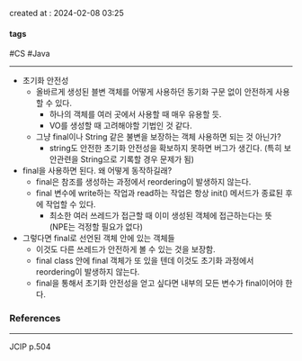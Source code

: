 created at : 2024-02-08 03:25

#### tags

#CS #Java 

--- 

- 초기화 안전성
	- 올바르게 생성된 블변 객체를 어떻게 사용하던 동기화 구문 없이 안전하게 사용할 수 있다.
		- 하나의 객체를 여러 곳에서 사용할 때 매우 유용할 듯.
		- VO를 생성할 때 고려해야할 기법인 것 같다.
	- 그냥 final이나 String 같은 불변을 보장하는 객체 사용하면 되는 것 아닌가?
		- string도 안전한 초기화 안전성을 확보하지 못하면 버그가 생긴다. (특히 보안관련을 String으로 기록할 경우 문제가 됨)
- final을 사용하면 된다. 왜 어떻게 동작하길래?
	- final은 참조를 생성하는 과정에서 reordering이 발생하지 않는다.
	- final 변수에 write하는 작업과 read하는 작업은 항상 init() 메서드가 종료된 후에 작업할 수 있다.
		- 최소한 여러 쓰레드가 접근할 때 이미 생성된 객체에 접근하는다는 뜻 (NPE는 걱정할 필요가 없다)
- 그렇다면 final로 선언된 객체 안에 있는 객체들
	- 이것도 다른 쓰레드가 안전하게 볼 수 있는 것을 보장함.
	- final class 안에 final 객체가 또 있을 텐데 이것도 초기화 과정에서 reordering이 발생하지 않는다.
	- final을 통해서 초기화 안전성을 얻고 싶다면 내부의 모든 변수가 final이어야 한다.

### References
---
[]()
JCIP p.504